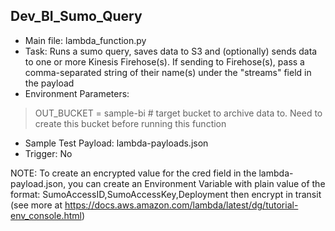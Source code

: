  Dev_BI_Sumo_Query
 ---------------------------------------------------------------- 
+ Main file:  lambda_function.py
+ Task: Runs a sumo query, saves data to S3 and (optionally) sends data to one or more  Kinesis Firehose(s). If sending to Firehose(s), pass a comma-separated string of their name(s) under the "streams" field in the payload
+ Environment Parameters: 
>
>    OUT_BUCKET  = sample-bi # target bucket to archive data to. Need to create this bucket before running this function
>
+ Sample Test Payload: lambda-payloads.json 
+ Trigger: No 

NOTE: To create an encrypted value for the cred field in the lambda-payload.json, you can create an Environment Variable with plain value of the format: SumoAccessID,SumoAccessKey,Deployment then encrypt in transit (see more at https://docs.aws.amazon.com/lambda/latest/dg/tutorial-env_console.html) 

